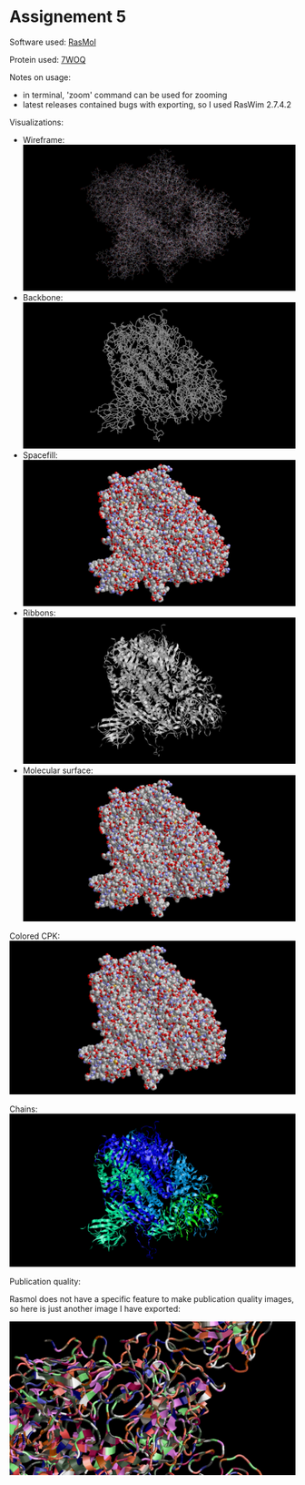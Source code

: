 # Assignement 5

Software used: [RasMol](http://www.openrasmol.org/)

Protein used: [7WOQ](https://www.rcsb.org/structure/7WOQ)

Notes on usage:
 * in terminal, 'zoom' command can be used for zooming
 * latest releases contained bugs with exporting, so I used RasWim 2.7.4.2

Visualizations:

 * Wireframe: ![WireFrame](./wireframe.BMP?raw=true "Optional Title")
 * Backbone: ![Backbone](./backbone.BMP?raw=true "Optional Title")
 * Spacefill: ![Spacefill](./spacefill.BMP?raw=true "Optional Title")
 * Ribbons: ![Ribbons](./ribbons.BMP?raw=true "Optional Title")
 * Molecular surface: ![Molecular surface](./molecular-surface.BMP?raw=true "Optional Title")

Colored CPK:
![CPK](./molecular-surface.BMP?raw=true "Optional Title")

Chains:
![Chains](./chains.BMP?raw=true "Optional Title")

Publication quality:

Rasmol does not have a specific feature to make publication quality images, so here is just another image I have exported:

![public](./public.BMP?raw=true "Optional Title")
